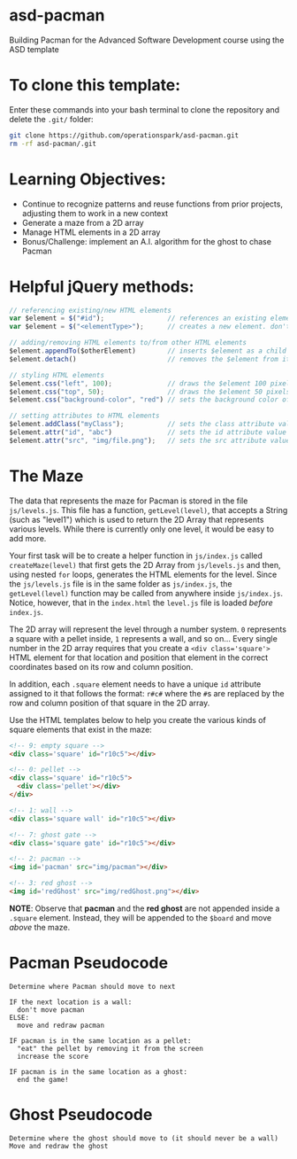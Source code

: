# asd-pacman
Building Pacman for the Advanced Software Development course using the ASD template

# To clone this template:

Enter these commands into your bash terminal to clone the repository and delete the `.git/` folder:

```bash
git clone https://github.com/operationspark/asd-pacman.git
rm -rf asd-pacman/.git
```

# Learning Objectives:
- Continue to recognize patterns and reuse functions from prior projects, adjusting them to work in a new context
- Generate a maze from a 2D array
- Manage HTML elements in a 2D array
- Bonus/Challenge: implement an A.I. algorithm for the ghost to chase Pacman

# Helpful jQuery methods:
```js
// referencing existing/new HTML elements
var $element = $("#id");                // references an existing element
var $element = $("<elementType>");      // creates a new element. don't forget the "<>"!

// adding/removing HTML elements to/from other HTML elements
$element.appendTo($otherElement)        // inserts $element as a child of $otherElement
$element.detach()                       // removes the $element from its parent

// styling HTML elements
$element.css("left", 100);              // draws the $element 100 pixels from the left of the screen (x = 100)
$element.css("top", 50);                // draws the $element 50 pixels from the top of the screen (y = 50)
$element.css("background-color", "red") // sets the background color of $element to "red"

// setting attributes to HTML elements
$element.addClass("myClass");           // sets the class attribute value for $element to "myClass"
$element.attr("id", "abc")              // sets the id attribute value for $element to "abc"
$element.attr("src", "img/file.png");   // sets the src attribute value for $element to "img/file.png"
```

# The Maze

The data that represents the maze for Pacman is stored in the file `js/levels.js`. This file has a function, `getLevel(level)`, that accepts a String (such as "level1") which is used to return the 2D Array that represents various levels. While there is currently only one level, it would be easy to add more.

Your first task will be to create a helper function in `js/index.js` called `createMaze(level)` that first gets the 2D Array from `js/levels.js` and then, using nested `for` loops, generates the HTML elements for the level. Since the `js/levels.js` file is in the same folder as `js/index.js`, the `getLevel(level)` function may be called from anywhere inside `js/index.js`. Notice, however, that in the `index.html` the `level.js` file is loaded _before_ `index.js`. 

The 2D array will represent the level through a number system. `0` represents a square with a pellet inside, `1` represents a wall, and so on... Every single number in the 2D array requires that you create a `<div class='square'>` HTML element for that location and position that element in the correct coordinates based on its row and column position.

In addition, each `.square` element needs to have a unique `id` attribute assigned to it that follows the format: `r#c#` where the `#`s are replaced by the row and column position of that square in the 2D array. 

Use the HTML templates below to help you create the various kinds of square elements that exist in the maze:

```html
<!-- 9: empty square -->
<div class='square' id="r10c5"></div>

<!-- 0: pellet -->
<div class='square' id="r10c5">
  <div class='pellet'></div>
</div>

<!-- 1: wall -->
<div class='square wall' id="r10c5"></div>

<!-- 7: ghost gate -->
<div class='square gate' id="r10c5"></div>

<!-- 2: pacman -->
<img id='pacman' src="img/pacman"></div>

<!-- 3: red ghost -->
<img id='redGhost' src="img/redGhost.png"></div>

```

**NOTE**: Observe that **pacman** and the **red ghost** are not appended inside a `.square` element. Instead, they will be appended to the `$board` and move _above_ the maze.

# Pacman Pseudocode

```
Determine where Pacman should move to next

IF the next location is a wall:
  don't move pacman
ELSE:
  move and redraw pacman

IF pacman is in the same location as a pellet:
  "eat" the pellet by removing it from the screen
  increase the score 
  
IF pacman is in the same location as a ghost:
  end the game!
```

# Ghost Pseudocode

```
Determine where the ghost should move to (it should never be a wall)
Move and redraw the ghost
```
